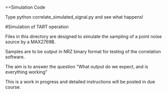 ==Simulation Code

Type python correlate_simulated_signal.py and see what happens!


#Simulation of TART operation

Files in this directory are designed to simulate the sampling of a point noise source by a MAX2769B.

Samples are to be output in NRZ binary format for testing of the correlation software.

The aim is to answer the question "What output do we expect, and is everything working"

This is a work in progress and detailed instructions will be posted in due course.



